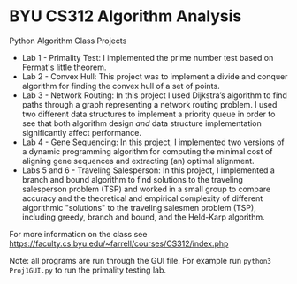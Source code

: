 # BYU CS312 Algorithm Analysis
Python Algorithm Class Projects

* Lab 1 - Primality Test: I implemented the prime number test based on Fermat's little theorem.
* Lab 2 - Convex Hull: This project was to implement a divide and conquer algorithm for finding the convex hull of a set of points.
* Lab 3 - Network Routing: In this project I used Dijkstra’s algorithm to find paths through a graph representing a network routing problem. I used two different data structures to implement a priority queue in order to see that both algorithm design *and* data structure implementation significantly affect performance.
* Lab 4 - Gene Sequencing: In this project, I implemented two versions of a dynamic programming algorithm for computing the minimal cost of aligning gene sequences and extracting (an) optimal alignment.
* Labs 5 and 6 - Traveling Salesperson: In this project, I implemented a branch and bound algorithm to find solutions to the traveling salesperson problem (TSP) and worked in a small group to compare accuracy and the theoretical and empirical complexity of different algorithmic "solutions" to the traveling salesmen problem (TSP), including greedy, branch and bound, and the Held-Karp algorithm.

For more information on the class see https://faculty.cs.byu.edu/~farrell/courses/CS312/index.php

Note: all programs are run through the GUI file.  For example run `python3 Proj1GUI.py` to run the primality testing lab.
